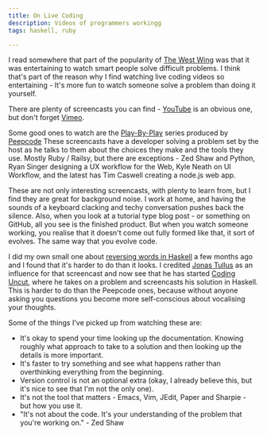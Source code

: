 ```yaml
---
title: On Live Coding
description: Videos of programmers workingg
tags: haskell, ruby

---
```


I read somewhere that part of the popularity of
[The West Wing](http://en.wikipedia.org/wiki/The_West_Wing) was that it was
entertaining to watch smart people solve difficult problems. I think that's part
of the reason why I find watching live coding videos so entertaining - It's more
fun to watch someone solve a problem than doing it yourself.

There are plenty of screencasts you can find - [YouTube](http://youtubecom) is
an obvious one, but don't forget [Vimeo](http://vimeo.com).

Some good ones to watch are the
[Play-By-Play](https://peepcode.com/screencasts/play-by-play) series produced by
[Peepcode](http://peepcode.com) These screencasts have a developer solving a
problem set by the host as he talks to them about the choices they make and the
tools they use. Mostly Ruby / Railsy, but there are exceptions - Zed Shaw and
Python, Ryan Singer designing a UX workflow for the Web, Kyle Neath on UI
Workflow, and the latest has Tim Caswell creating a node.js web app.

These are not only interesting screencasts, with plenty to learn from, but I
find they are great for background noise. I work at home, and having the sounds
of a keyboard clacking and techy conversation pushes back the silence. Also,
when you look at a tutorial type blog post - or something on GitHub, all you see
is the finished product. But when you watch someone working, you realise that it
doesn't come out fully formed like that, it sort of evolves. The same way that
you evolve code.

I did my own small one about
[reversing words in Haskell](http://abizern.org/2012/04/09/reverse-words-with-haskell/)
a few months ago and I found that it's harder to do than it looks. I credited
[Jonas Tullus](http://codinguncut.com/) as an influence for that screencast and now
see that he has started [Coding Uncut](http://codinguncut.com), where he takes
on a problem and screencasts his solution in Haskell. This is harder to do than
the Peepcode ones, because without anyone asking you questions you become more
self-conscious about vocalising your thoughts.

Some of the things I've picked up from watching these are:

+ It's okay to spend your time looking up the documentation. Knowing roughly
what approach to take to a solution and then looking up the details is more
important.
+ It's faster to try something and see what happens rather than overthinking
everything from the beginning.
+ Version control is not an optional extra (okay, I already believe this, but
it's nice to see that I'm not the only one).
+ It's not the tool that matters - Emacs, Vim, JEdit, Paper and Sharpie - but
how you use it.
+ "It's not about the code. It's your understanding of the problem that you're
working on." - Zed Shaw
